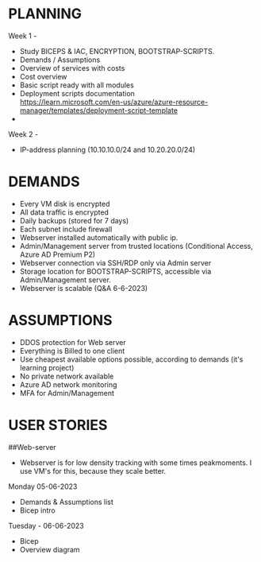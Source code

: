 # PLANNING

Week 1 - 
  - Study BICEPS & IAC, ENCRYPTION, BOOTSTRAP-SCRIPTS.
  - Demands / Assumptions
  - Overview of services with costs
  - Cost overview
  - Basic script ready with all modules
  - Deployment scripts documentation  
    https://learn.microsoft.com/en-us/azure/azure-resource-manager/templates/deployment-script-template
  - 

Week 2 - 
  - IP-address planning (10.10.10.0/24 and 10.20.20.0/24)


# DEMANDS
  - Every VM disk is encrypted
  - All data traffic is encrypted
  - Daily backups (stored for 7 days)
  - Each subnet include firewall
  - Webserver installed automatically with public ip.
  - Admin/Management server from trusted locations (Conditional Access, Azure AD Premium P2)
  - Webserver connection via SSH/RDP only via Admin server
  - Storage location for BOOTSTRAP-SCRIPTS, accessible via Admin/Management server.
  - Webserver is scalable (Q&A 6-6-2023)
  
# ASSUMPTIONS
  - DDOS protection for Web server
  - Everything is Billed to one client
  - Use cheapest available options possible, according to demands (it's learning project)
  - No private network available
  - Azure AD network monitoring
  - MFA for Admin/Management

# USER STORIES  
##Web-server  
  - Webserver is for low density tracking with some times peakmoments. I use VM's for this, because they scale better.


Monday 05-06-2023
- Demands & Assumptions list
- Bicep intro

Tuesday - 06-06-2023
- Bicep
- Overview diagram
